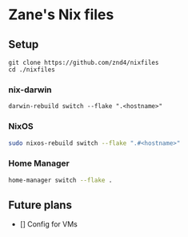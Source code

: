 # Zane's Nix files

## Setup

```shell
git clone https://github.com/znd4/nixfiles
cd ./nixfiles
```

### nix-darwin

```shell
darwin-rebuild switch --flake ".<hostname>"
```

### NixOS

```sh
sudo nixos-rebuild switch --flake ".#<hostname>"
```

### Home Manager

```sh
home-manager switch --flake .
```

## Future plans

- [] Config for VMs
